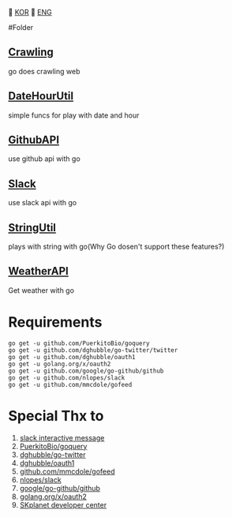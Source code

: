  :red_circle: [KOR]() :large_blue_circle: [ENG](#)

#Folder

## [Crawling]()
go does crawling web
## [DateHourUtil]()
simple funcs for play with date and hour
## [GithubAPI]()
use github api with go
## [Slack]()
use slack api with go
## [StringUtil]()
plays with string with go(Why Go dosen't support these features?)
## [WeatherAPI]()
Get weather with go

# Requirements
```
go get -u github.com/PuerkitoBio/goquery
go get -u github.com/dghubble/go-twitter/twitter
go get -u github.com/dghubble/oauth1
go get -u golang.org/x/oauth2
go get -u github.com/google/go-github/github
go get -u github.com/nlopes/slack
go get -u github.com/mmcdole/gofeed
```

# Special Thx to
1. [slack interactive message](https://api.slack.com/interactive-messages)
2. [PuerkitoBio/goquery](https://github.com/PuerkitoBio/goquery)
3. [dghubble/go-twitter](https://github.com/dghubble/go-twitter/twitter)
4. [dghubble/oauth1](https://github.com/dghubble/oauth1)
5. [github.com/mmcdole/gofeed](https://github.com/mmcdole/gofeed)
6. [nlopes/slack](https://github.com/nlopes/slack)
7. [google/go-github/github](https://github.com/google/go-github/github)
8. [golang.org/x/oauth2](https://golang.org/x/oauth2)
9. [SKplanet developer center](https://developers.skplanetx.com/)
